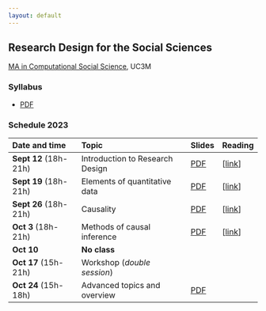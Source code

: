 ```yaml
---
layout: default
---
```


## Research Design for the Social Sciences

[MA in Computational Social Science](https://www.uc3m.es/master/computational-social-science), UC3M

### Syllabus

- [PDF](https://github.com/franvillamil/syllabi/blob/master/current/syllabus_research_design.pdf)

### Schedule 2023

| Date and time        | Topic                                   | Slides | Reading |
| :---        | :---                                    | :---   | :--- |
| **Sept 12** (18h-21h) | Introduction to Research Design | [PDF](https://nbviewer.org/github/franvillamil/res_design/blob/master/slides/1_introduction/introduction.pdf) | [[link](https://www.newyorker.com/magazine/2021/03/29/what-data-cant-do)] |
| **Sept 19** (18h-21h)  | Elements of quantitative data | [PDF](https://nbviewer.org/github/franvillamil/res_design/blob/master/slides/2_basics_quantitative_data/basics_quant_data.pdf) | [[link](https://journals.sagepub.com/doi/10.1177/0022002720963674)] |
| **Sept 26** (18h-21h)  | Causality | [PDF](https://nbviewer.org/github/franvillamil/res_design/blob/master/slides/3_causality/causality.pdf) | [[link](https://www.science.org/doi/10.1126/science.abp9364)] |
| **Oct 3** (18h-21h)    | Methods of causal inference | [PDF](https://nbviewer.org/github/franvillamil/res_design/blob/master/slides/4_causal_inference_methods/causal_inference.pdf) | [[link](https://journals.sagepub.com/doi/10.1177/20531680211058550)] |
| **Oct 10**  | **No class** | | |
| **Oct 17** (15h-21h)  | Workshop (*double session*) | | |
| **Oct 24** (15h-18h)   | Advanced topics and overview | [PDF](https://nbviewer.org/github/franvillamil/res_design/blob/master/slides/5_advanced_topics/advanced.pdf) | |
